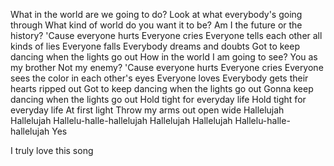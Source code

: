 What in the world are we going to do?
Look at what everybody's going through
What kind of world do you want it to be?
Am I the future or the history?
'Cause everyone hurts
Everyone cries
Everyone tells each other all kinds of lies
Everyone falls
Everybody dreams and doubts
Got to keep dancing when the lights go out
How in the world I am going to see?
You as my brother
Not my enemy?
'Cause everyone hurts
Everyone cries
Everyone sees the color in each other's eyes
Everyone loves
Everybody gets their hearts ripped out
Got to keep dancing when the lights go out
Gonna keep dancing when the lights go out
Hold tight for everyday life
Hold tight for everyday life
At first light
Throw my arms out open wide
Hallelujah
Hallelujah
Hallelu-halle-hallelujah
Hallelujah
Hallelujah
Hallelu-halle-hallelujah
Yes

I truly love this song
